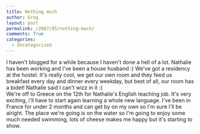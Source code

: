 ```yaml
---
title: Nothing much
author: Greg
layout: post
permalink: /2007/05/nothing-much/
comments: True
categories:
  - Uncategorized
---
```

I haven't blogged for a while because I haven't done a hell of a lot. Nathalie has been working and I've been a house husband :) We've got a residency at the hostel. It's really cool, we get our own room and they feed us breakfast every day and dinner every weekday, but best of all, our room has a bidet! Nathalie said I can't wizz in it :(  
We're off to Greece on the 12th for Nathalie's English teaching job. It's very exciting, i'll have to start again learning a whole new language. I've been in France for under 2 months and can get by on my own so I'm sure I'll be alright. The place we're going is on the water so I'm going to enjoy some much needed swimming, lots of cheese makes me happy but it's starting to show.
